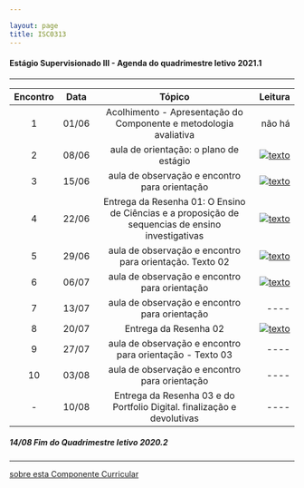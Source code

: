 ```yaml
---

layout: page
title: ISC0313
---
```

#### Estágio Supervisionado III -  Agenda do quadrimestre letivo 2021.1  

---

|Encontro | Data  | Tópico | Leitura |
:---: | :---: |:---: | ---: |
| 1 |01/06	| Acolhimento - Apresentação do Componente e metodologia avaliativa | não há |  
| 2 |08/06	| aula de orientação: o plano de estágio | [![texto][pdf]][1] |  
| 3 |15/06	|	aula de observação e encontro para orientação |  [![texto][pdf]][2] |  
| 4 |22/06	|	Entrega da Resenha 01: O Ensino de Ciências e a proposição de sequencias de ensino investigativas |  [![texto][pdf]][3] |  
| 5 |29/06	|	aula de observação e encontro para orientação. Texto 02 |  [![texto][pdf]][4] |  
| 6 |06/07	|	aula de observação e encontro para orientação | [![texto][pdf]][5] |  
| 7 |13/07	|	aula de observação e encontro para orientação | ----  |
| 8 |20/07	|	Entrega da Resenha 02 |  [![texto][pdf]][6] |  
| 9 |27/07	|	aula de observação e encontro para orientação - Texto 03 | ---- |
| 10|03/08	|	aula de observação e encontro para orientação | ---- |
| - |10/08	| Entrega da Resenha 03 e do Portfolio Digital. finalização e devolutivas | ---- |



#####  14/08		Fim do Quadrimestre letivo 2020.2

---
[sobre esta Componente Curricular](index.md)  

[pdf]: https://itxesco.github.io/pages/icons16/pdf-icon.png  
[1]: https://itxesco.github.io/aulas/ISC0180/recursos/PlanoAtividadesES1.pdf "Plano de Atividades"  
[2]: https://itxesco.github.io/aulas/ISC0180/recursos/1._Dayrell-1996-Escola-espao-socio-cultural.pdf "Dayrell: A Escola como Espaço Sócio-Cultural"
[3]: https://itxesco.github.io/aulas/ISC0180/recursos/Atividade_1_-_Estgio_1.pdf  
[4]: https://itxesco.github.io/aulas/ISC0180/recursos/09_observacaoregistroreflexao.pdf " Estações do Saber"  
[5]: https://itxesco.github.io/aulas/ISC0180/recursos/Madalena_Freire.pdf "Madalena Freire: Educando o olhar da Observação"
[6]: https://itxesco.github.io/aulas/ISC0180/recursos/Alamo_BNCC-VERSAO-FINAL.pdf "A BNCC"
